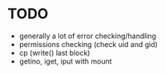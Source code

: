 # TODO
* generally a lot of error checking/handling
* permissions checking (check uid and gid)
* cp (write() last block)
* getino, iget, iput with mount
